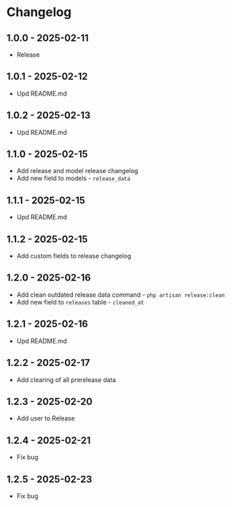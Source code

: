  
# Changelog

## 1.0.0 - 2025-02-11
- Release

## 1.0.1 - 2025-02-12
- Upd README.md

## 1.0.2 - 2025-02-13
- Upd README.md

## 1.1.0 - 2025-02-15
- Add release and model release changelog
- Add new field to models - `release_data`

## 1.1.1 - 2025-02-15
- Upd README.md

## 1.1.2 - 2025-02-15
- Add custom fields to release changelog

## 1.2.0 - 2025-02-16
- Add clean outdated release data command - `php artisan release:clean`
- Add new field to `releases` table - `cleaned_at`

## 1.2.1 - 2025-02-16
- Upd README.md

## 1.2.2 - 2025-02-17
- Add clearing of all prerelease data

## 1.2.3 - 2025-02-20
- Add user to Release

## 1.2.4 - 2025-02-21
- Fix bug

## 1.2.5 - 2025-02-23
- Fix bug